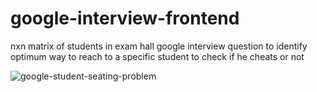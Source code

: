 # google-interview-frontend
nxn matrix of students in exam hall google interview question to identify optimum way to reach to a specific student to check if he cheats or not

![google-student-seating-problem](https://github.com/user-attachments/assets/4edbbbdd-3fba-44bb-b463-2fc437706686)
